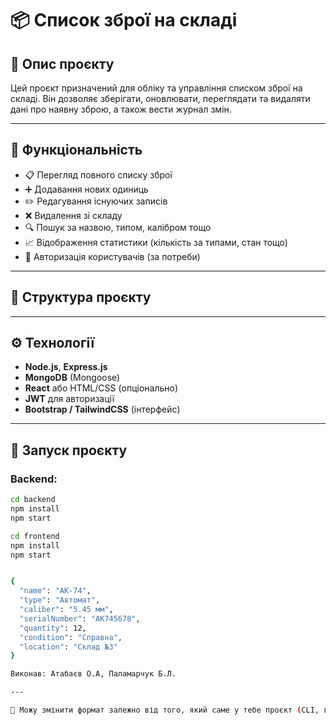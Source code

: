 # 📦 Список зброї на складі

## 🔫 Опис проєкту

Цей проєкт призначений для обліку та управління списком зброї на складі. Він дозволяє зберігати, оновлювати, переглядати та видаляти дані про наявну зброю, а також вести журнал змін.

---

## 🧱 Функціональність

- 📋 Перегляд повного списку зброї
- ➕ Додавання нових одиниць
- ✏️ Редагування існуючих записів
- ❌ Видалення зі складу
- 🔍 Пошук за назвою, типом, калібром тощо
- 📈 Відображення статистики (кількість за типами, стан тощо)
- 🔐 Авторизація користувачів (за потреби)

---

## 📁 Структура проєкту

---

## ⚙️ Технології

- **Node.js**, **Express.js**
- **MongoDB** (Mongoose)
- **React** або HTML/CSS (опціонально)
- **JWT** для авторизації
- **Bootstrap / TailwindCSS** (інтерфейс)

---

## 🚀 Запуск проєкту

### Backend:
```bash
cd backend
npm install
npm start

cd frontend
npm install
npm start


{
  "name": "АК-74",
  "type": "Автомат",
  "caliber": "5.45 мм",
  "serialNumber": "AK745678",
  "quantity": 12,
  "condition": "Справна",
  "location": "Склад №3"
}

Виконав: Атабаєв О.А, Паламарчук Б.Л.

---

🔧 Можу змінити формат залежно від того, який саме у тебе проєкт (CLI, вебдодаток, база даних тощо). Напиши — я адаптую.
